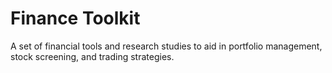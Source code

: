 # Finance Toolkit

A set of financial tools and research studies to aid in portfolio management, stock screening, and trading strategies.
